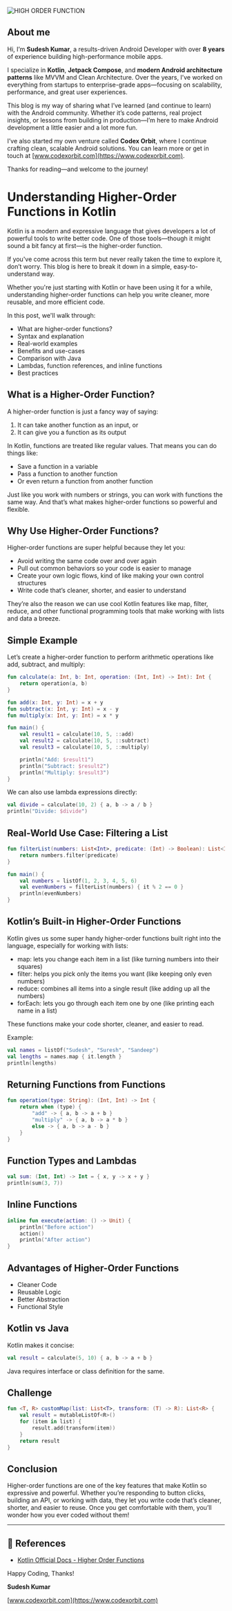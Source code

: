![HIGH ORDER FUNCTION](https://github.com/user-attachments/assets/51df4533-8249-4080-8c04-62e867212440)

## About me

Hi, I’m **Sudesh Kumar**, a results-driven Android Developer with over **8 years** of experience
building high-performance mobile apps.

I specialize in **Kotlin**, **Jetpack Compose**, and **modern Android architecture patterns** like
MVVM and Clean Architecture. Over the years, I’ve worked on everything from startups to
enterprise-grade apps—focusing on scalability, performance, and great user experiences.

This blog is my way of sharing what I’ve learned (and continue to learn) with the Android community.
Whether it’s code patterns, real project insights, or lessons from building in production—I’m here
to make Android development a little easier and a lot more fun.

I’ve also started my own venture called **Codex Orbit**, where I continue crafting clean, scalable
Android solutions. You can learn more or get in touch
at [www.codexorbit.com](https://www.codexorbit.com).

Thanks for reading—and welcome to the journey!

# Understanding Higher-Order Functions in Kotlin

Kotlin is a modern and expressive language that gives developers a lot of powerful tools to write
better code. One of those tools—though it might sound a bit fancy at first—is the higher-order
function.

If you've come across this term but never really taken the time to explore it, don’t worry. This
blog is here to break it down in a simple, easy-to-understand way.

Whether you're just starting with Kotlin or have been using it for a while, understanding
higher-order functions can help you write cleaner, more reusable, and more efficient code.

In this post, we'll walk through:

- What are higher-order functions?
- Syntax and explanation
- Real-world examples
- Benefits and use-cases
- Comparison with Java
- Lambdas, function references, and inline functions
- Best practices

## What is a Higher-Order Function?

A higher-order function is just a fancy way of saying:

1. It can take another function as an input, or
2. It can give you a function as its output

In Kotlin, functions are treated like regular values. That means you can do things like:

- Save a function in a variable
- Pass a function to another function
- Or even return a function from another function

Just like you work with numbers or strings, you can work with functions the same way. And that’s
what makes higher-order functions so powerful and flexible.

## Why Use Higher-Order Functions?

Higher-order functions are super helpful because they let you:

- Avoid writing the same code over and over again
- Pull out common behaviors so your code is easier to manage
- Create your own logic flows, kind of like making your own control structures
- Write code that’s cleaner, shorter, and easier to understand

They’re also the reason we can use cool Kotlin features like map, filter, reduce, and other
functional programming tools that make working with lists and data a breeze.

## Simple Example

Let’s create a higher-order function to perform arithmetic operations like add, subtract, and
multiply:

```kotlin
fun calculate(a: Int, b: Int, operation: (Int, Int) -> Int): Int {
    return operation(a, b)
}

fun add(x: Int, y: Int) = x + y
fun subtract(x: Int, y: Int) = x - y
fun multiply(x: Int, y: Int) = x * y

fun main() {
    val result1 = calculate(10, 5, ::add)
    val result2 = calculate(10, 5, ::subtract)
    val result3 = calculate(10, 5, ::multiply)

    println("Add: $result1")
    println("Subtract: $result2")
    println("Multiply: $result3")
}
```

We can also use lambda expressions directly:

```kotlin
val divide = calculate(10, 2) { a, b -> a / b }
println("Divide: $divide")
```

## Real-World Use Case: Filtering a List

```kotlin
fun filterList(numbers: List<Int>, predicate: (Int) -> Boolean): List<Int> {
    return numbers.filter(predicate)
}

fun main() {
    val numbers = listOf(1, 2, 3, 4, 5, 6)
    val evenNumbers = filterList(numbers) { it % 2 == 0 }
    println(evenNumbers)
}
```

## Kotlin’s Built-in Higher-Order Functions

Kotlin gives us some super handy higher-order functions built right into the language, especially
for working with lists:

- map: lets you change each item in a list (like turning numbers into their squares)
- filter: helps you pick only the items you want (like keeping only even numbers)
- reduce: combines all items into a single result (like adding up all the numbers)
- forEach: lets you go through each item one by one (like printing each name in a list)

These functions make your code shorter, cleaner, and easier to read.

Example:

```kotlin
val names = listOf("Sudesh", "Suresh", "Sandeep")
val lengths = names.map { it.length }
println(lengths)
```

## Returning Functions from Functions

```kotlin
fun operation(type: String): (Int, Int) -> Int {
    return when (type) {
        "add" -> { a, b -> a + b }
        "multiply" -> { a, b -> a * b }
        else -> { a, b -> a - b }
    }
}
```

## Function Types and Lambdas

```kotlin
val sum: (Int, Int) -> Int = { x, y -> x + y }
println(sum(3, 7))
```

## Inline Functions

```kotlin
inline fun execute(action: () -> Unit) {
    println("Before action")
    action()
    println("After action")
}
```

## Advantages of Higher-Order Functions

- Cleaner Code
- Reusable Logic
- Better Abstraction
- Functional Style

## Kotlin vs Java

Kotlin makes it concise:

```kotlin
val result = calculate(5, 10) { a, b -> a + b }
```

Java requires interface or class definition for the same.

## Challenge

```kotlin
fun <T, R> customMap(list: List<T>, transform: (T) -> R): List<R> {
    val result = mutableListOf<R>()
    for (item in list) {
        result.add(transform(item))
    }
    return result
}
```

## Conclusion

Higher-order functions are one of the key features that make Kotlin so expressive and powerful.
Whether you’re responding to button clicks, building an API, or working with data, they let you
write code that’s cleaner, shorter, and easier to reuse. Once you get comfortable with them, you’ll
wonder how you ever coded without them!

---

## 🔗 References

- [Kotlin Official Docs - Higher Order Functions](https://kotlinlang.org/docs/lambdas.html#higher-order-functions)

Happy Coding, Thanks!

**Sudesh Kumar**

[www.codexorbit.com](https://www.codexorbit.com)